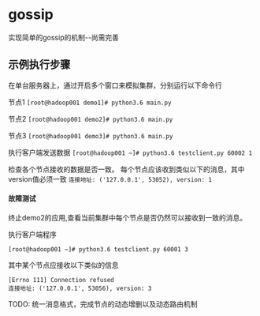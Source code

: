 # gossip
实现简单的gossip的机制--尚需完善


## 示例执行步骤

在单台服务器上，通过开启多个窗口来模拟集群，分别运行以下命令行

节点1
`[root@hadoop001 demo1]# python3.6 main.py`

节点2
`[root@hadoop001 demo2]# python3.6 main.py`

节点3
`[root@hadoop001 demo3]# python3.6 main.py`


执行客户端发送数据
`[root@hadoop001 ~]# python3.6 testclient.py 60002 1`

检查各个节点接收的数据是否一致。
每个节点应该收到类似以下的消息，其中version值必须一致
`连接地址: ('127.0.0.1', 53052), version: 1`


#### 故障测试

终止demo2的应用,查看当前集群中每个节点是否仍然可以接收到一致的消息。

执行客户端程序

`[root@hadoop001 ~]# python3.6 testclient.py 60001 3`

其中某个节点应接收以下类似的信息
```
[Errno 111] Connection refused
连接地址: ('127.0.0.1', 53056), version: 3
```

TODO:
统一消息格式，完成节点的动态增删以及动态路由机制
